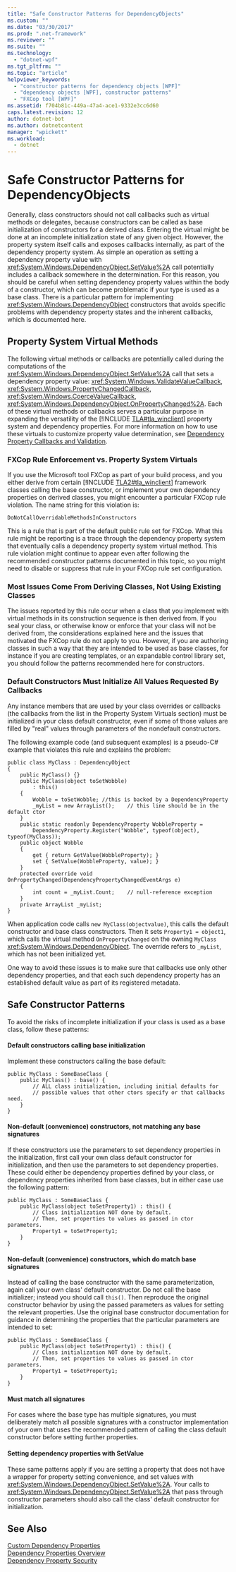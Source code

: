 ```yaml
---
title: "Safe Constructor Patterns for DependencyObjects"
ms.custom: ""
ms.date: "03/30/2017"
ms.prod: ".net-framework"
ms.reviewer: ""
ms.suite: ""
ms.technology: 
  - "dotnet-wpf"
ms.tgt_pltfrm: ""
ms.topic: "article"
helpviewer_keywords: 
  - "constructor patterns for dependency objects [WPF]"
  - "dependency objects [WPF], constructor patterns"
  - "FXCop tool [WPF]"
ms.assetid: f704b81c-449a-47a4-ace1-9332e3cc6d60
caps.latest.revision: 12
author: dotnet-bot
ms.author: dotnetcontent
manager: "wpickett"
ms.workload: 
  - dotnet
---
```

# Safe Constructor Patterns for DependencyObjects
Generally, class constructors should not call callbacks such as virtual methods or delegates, because constructors can be called as base initialization of constructors for a derived class. Entering the virtual might be done at an incomplete initialization state of any given object. However, the property system itself calls and exposes callbacks internally, as part of the dependency property system. As simple an operation as setting a dependency property value with <xref:System.Windows.DependencyObject.SetValue%2A> call potentially includes a callback somewhere in the determination. For this reason, you should be careful when setting dependency property values within the body of a constructor, which can become problematic if your type is used as a base class. There is a particular pattern for implementing <xref:System.Windows.DependencyObject> constructors that avoids specific problems with dependency property states and the inherent callbacks, which is documented here.  
  
 
  
<a name="Property_System_Virtual_Methods"></a>   
## Property System Virtual Methods  
 The following virtual methods or callbacks are potentially called during the computations of the <xref:System.Windows.DependencyObject.SetValue%2A> call that sets a dependency property value: <xref:System.Windows.ValidateValueCallback>, <xref:System.Windows.PropertyChangedCallback>, <xref:System.Windows.CoerceValueCallback>, <xref:System.Windows.DependencyObject.OnPropertyChanged%2A>. Each of these virtual methods or callbacks serves a particular purpose in expanding the versatility of the [!INCLUDE [TLA#tla_winclient](../../../../includes/tlasharptla-winclient-md.md)] property system and dependency properties. For more information on how to use these virtuals to customize property value determination, see [Dependency Property Callbacks and Validation](../../../../docs/framework/wpf/advanced/dependency-property-callbacks-and-validation.md).  
  
### FXCop Rule Enforcement vs. Property System Virtuals  
 If you use the Microsoft tool FXCop as part of your build process, and you either derive from certain [!INCLUDE [TLA2#tla_winclient](../../../../includes/tla2sharptla-winclient-md.md)] framework classes calling the base constructor, or implement your own dependency properties on derived classes, you might encounter a particular FXCop rule violation. The name string for this violation is:  
  
 `DoNotCallOverridableMethodsInConstructors`  
  
 This is a rule that is part of the default public rule set for FXCop. What this rule might be reporting is a trace through the dependency property system that eventually calls a dependency property system virtual method. This rule violation might continue to appear even after following the recommended constructor patterns documented in this topic, so you might need to disable or suppress that rule in your FXCop rule set configuration.  
  
### Most Issues Come From Deriving Classes, Not Using Existing Classes  
 The issues reported by this rule occur when a class that you implement with virtual methods in its construction sequence is then derived from. If you seal your class, or otherwise know or enforce that your class will not be derived from, the considerations explained here and the issues that motivated the FXCop rule do not apply to you. However, if you are authoring classes in such a way that they are intended to be used as base classes, for instance if you are creating templates, or an expandable control library set, you should follow the patterns recommended here for constructors.  
  
### Default Constructors Must Initialize All Values Requested By Callbacks  
 Any instance members that are used by your class overrides or callbacks (the callbacks from the list in the Property System Virtuals section) must be initialized in your class default constructor, even if some of those values are filled by "real" values through parameters of the nondefault constructors.  
  
 The following example code (and subsequent examples) is a pseudo-C# example that violates this rule and explains the problem:  
  
```  
public class MyClass : DependencyObject  
{  
    public MyClass() {}  
    public MyClass(object toSetWobble)  
        : this()  
    {  
        Wobble = toSetWobble; //this is backed by a DependencyProperty  
        _myList = new ArrayList();    // this line should be in the default ctor  
    }  
    public static readonly DependencyProperty WobbleProperty =   
        DependencyProperty.Register("Wobble", typeof(object), typeof(MyClass));  
    public object Wobble  
    {  
        get { return GetValue(WobbleProperty); }  
        set { SetValue(WobbleProperty, value); }  
    }  
    protected override void OnPropertyChanged(DependencyPropertyChangedEventArgs e)  
    {  
        int count = _myList.Count;    // null-reference exception  
    }  
    private ArrayList _myList;  
}  
```  
  
 When application code calls `new MyClass(objectvalue)`, this calls the default constructor and base class constructors. Then it sets `Property1 = object1`, which calls the virtual method `OnPropertyChanged` on the owning `MyClass` <xref:System.Windows.DependencyObject>.  The override refers to `_myList`, which has not been initialized yet.  
  
 One way to avoid these issues is to make sure that callbacks use only other dependency properties, and that each such dependency property has an established default value as part of its registered metadata.  
  
<a name="Safe_Constructor_Patterns"></a>   
## Safe Constructor Patterns  
 To avoid the risks of incomplete initialization if your class is used as a base class, follow these patterns:  
  
#### Default constructors calling base initialization  
 Implement these constructors calling the base default:  
  
```  
public MyClass : SomeBaseClass {  
    public MyClass() : base() {  
        // ALL class initialization, including initial defaults for   
        // possible values that other ctors specify or that callbacks need.  
    }  
}  
```  
  
#### Non-default (convenience) constructors, not matching any base signatures  
 If these constructors use the parameters to set dependency properties in the initialization, first call your own class default constructor for initialization, and then use the parameters to set dependency properties. These could either be dependency properties defined by your class, or dependency properties inherited from base classes, but in either case use the following pattern:  
  
```  
public MyClass : SomeBaseClass {  
    public MyClass(object toSetProperty1) : this() {  
        // Class initialization NOT done by default.  
        // Then, set properties to values as passed in ctor parameters.  
        Property1 = toSetProperty1;  
    }  
}  
```  
  
#### Non-default (convenience) constructors, which do match base signatures  
 Instead of calling the base constructor with the same parameterization, again call your own class' default constructor. Do not call the base initializer; instead you should call `this()`. Then reproduce the original constructor behavior by using the passed parameters as values for setting the relevant properties. Use the original base constructor documentation for guidance in determining the properties that the particular parameters are intended to set:  
  
```  
public MyClass : SomeBaseClass {  
    public MyClass(object toSetProperty1) : this() {  
        // Class initialization NOT done by default.  
        // Then, set properties to values as passed in ctor parameters.  
        Property1 = toSetProperty1;  
    }  
}  
```  
  
#### Must match all signatures  
 For cases where the base type has multiple signatures, you must deliberately match all possible signatures with a constructor implementation of your own that uses the recommended pattern of calling the class default constructor before setting further properties.  
  
#### Setting dependency properties with SetValue  
 These same patterns apply if you are setting a property that does not have a wrapper for property setting convenience, and set values with <xref:System.Windows.DependencyObject.SetValue%2A>. Your calls to <xref:System.Windows.DependencyObject.SetValue%2A> that pass through constructor parameters should also call the class' default constructor for initialization.  
  
## See Also  
 [Custom Dependency Properties](../../../../docs/framework/wpf/advanced/custom-dependency-properties.md)  
 [Dependency Properties Overview](../../../../docs/framework/wpf/advanced/dependency-properties-overview.md)  
 [Dependency Property Security](../../../../docs/framework/wpf/advanced/dependency-property-security.md)
